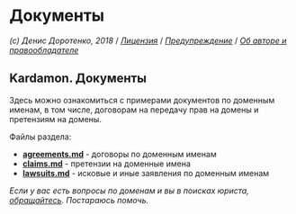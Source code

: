 # Документы

_\(c\) Денис Доротенко, 2018_ / [_Лицензия_](https://github.com/xCounsel/kardamon/blob/master/Russian/LICENSE.md) / [_Предупреждение_](https://github.com/xCounsel/kardamon/blob/master/Russian/DISCLAIMER.md) / [_Об авторе и правообладателе_](http://dorotenko.pro/about/)

## Kardamon. Документы

Здесь можно ознакомиться с примерами документов по доменным именам, в том числе, договорам на передачу прав на домены и претензиям на домены.

Файлы раздела:

* [**agreements.md**](https://github.com/xCounsel/kardamon/blob/master/Russian/docs/agreements.md) - договоры по доменным именам
* [**сlaims.md**](https://github.com/xCounsel/kardamon/blob/master/Russian/docs/claims.md) - претензии на доменные имена
* [**lawsuits.md**](https://github.com/xCounsel/kardamon/blob/master/Russian/docs/lawsuits.md) - исковые и иные заявления по доменным именам

_Если у вас есть вопросы по доменам и вы в поисках юриста,_ [_обращайтесь_](http://dorotenko.pro/contact/)_. Постараюсь помочь._

